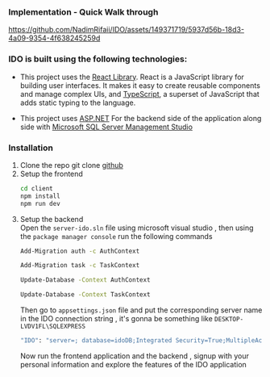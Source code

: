 ### Implementation - Quick Walk through



https://github.com/NadimRifaii/IDO/assets/149371719/5937d56b-18d3-4a09-9354-4f638245259d





###  IDO is built using the following technologies:

- This project uses the [React Library](https://react.dev/). React is a JavaScript library for building user interfaces. It makes it easy to create reusable components and manage complex UIs, and [TypeScript](https://www.typescriptlang.org/), a superset of JavaScript that adds static typing to the language.

- This project uses [ASP.NET](https://dotnet.microsoft.com/en-us/apps/aspnet) For the backend side of the application along side with [Microsoft SQL Server Management Studio](https://learn.microsoft.com/en-us/sql/ssms/download-sql-server-management-studio-ssms?view=sql-server-ver16)


### Installation

1. Clone the repo
   git clone [github](https://github.com/NadimRifaii/CampVerse.git)
   <br>
2. Setup the frontend
   ```sh
   cd client
   npm install
   npm run dev
   ```
3. Setup the  backend <br>
   Open the `server-ido.sln` file using microsoft visual studio , then using the `package manager console` run the following commands
   ```sh
   Add-Migration auth -c AuthContext

   Add-Migration task -c TaskContext

   Update-Database -Context AuthContext

   Update-Database -Context TaskContext
   ```
   Then go to `appsettings.json` file and put the corresponding server name in the IDO connection string , it's gonna be something like `DESKTOP-LVDV1FL\SQLEXPRESS`
   ```sh
   "IDO": "server=; database=idoDB;Integrated Security=True;MultipleActiveResultSets=True;TrustServerCertificate=True"
   ```
   Now run the frontend application and the backend , signup with your personal information and explore the features of the IDO application
